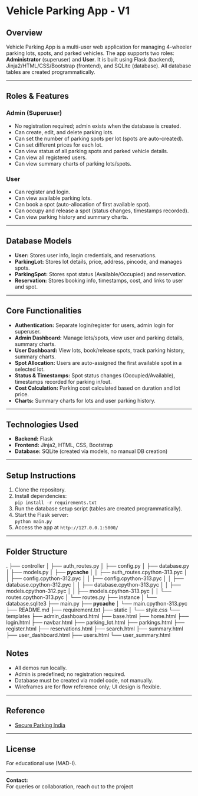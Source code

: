 # Vehicle Parking App - V1

## Overview

Vehicle Parking App is a multi-user web application for managing 4-wheeler parking lots, spots, and parked vehicles. The app supports two roles: **Administrator** (superuser) and **User**. It is built using Flask (backend), Jinja2/HTML/CSS/Bootstrap (frontend), and SQLite (database). All database tables are created programmatically.

---

## Roles & Features

### Admin (Superuser)
- No registration required; admin exists when the database is created.
- Can create, edit, and delete parking lots.
- Can set the number of parking spots per lot (spots are auto-created).
- Can set different prices for each lot.
- Can view status of all parking spots and parked vehicle details.
- Can view all registered users.
- Can view summary charts of parking lots/spots.

### User
- Can register and login.
- Can view available parking lots.
- Can book a spot (auto-allocation of first available spot).
- Can occupy and release a spot (status changes, timestamps recorded).
- Can view parking history and summary charts.

---

## Database Models

- **User:** Stores user info, login credentials, and reservations.
- **ParkingLot:** Stores lot details, price, address, pincode, and manages spots.
- **ParkingSpot:** Stores spot status (Available/Occupied) and reservation.
- **Reservation:** Stores booking info, timestamps, cost, and links to user and spot.

---

## Core Functionalities

- **Authentication:** Separate login/register for users, admin login for superuser.
- **Admin Dashboard:** Manage lots/spots, view user and parking details, summary charts.
- **User Dashboard:** View lots, book/release spots, track parking history, summary charts.
- **Spot Allocation:** Users are auto-assigned the first available spot in a selected lot.
- **Status & Timestamps:** Spot status changes (Occupied/Available), timestamps recorded for parking in/out.
- **Cost Calculation:** Parking cost calculated based on duration and lot price.
- **Charts:** Summary charts for lots and user parking history.

---

## Technologies Used

- **Backend:** Flask
- **Frontend:** Jinja2, HTML, CSS, Bootstrap
- **Database:** SQLite (created via models, no manual DB creation)

---

## Setup Instructions

1. Clone the repository.
2. Install dependencies:  
   `pip install -r requirements.txt`
3. Run the database setup script (tables are created programmatically).
4. Start the Flask server:  
   `python main.py`
5. Access the app at `http://127.0.0.1:5000/`

---

## Folder Structure
.
├── controller
│   ├── auth_routes.py
│   ├── config.py
│   ├── database.py
│   ├── models.py
│   ├── __pycache__
│   │   ├── auth_routes.cpython-313.pyc
│   │   ├── config.cpython-312.pyc
│   │   ├── config.cpython-313.pyc
│   │   ├── database.cpython-312.pyc
│   │   ├── database.cpython-313.pyc
│   │   ├── models.cpython-312.pyc
│   │   ├── models.cpython-313.pyc
│   │   └── routes.cpython-313.pyc
│   └── routes.py
├── instance
│   └── database.sqlite3
├── main.py
├── __pycache__
│   └── main.cpython-313.pyc
├── README.md
├── requirement.txt
├── static
│   └── style.css
└── templates
    ├── admin_dashboard.html
    ├── base.html
    ├── home.html
    ├── login.html
    ├── navbar.html
    ├── parking_lot.html
    ├── parkings.html
    ├── register.html
    ├── reservations.html
    ├── search.html
    ├── summary.html
    ├── user_dashboard.html
    ├── users.html
    └── user_summary.html

## Notes

- All demos run locally.
- Admin is predefined; no registration required.
- Database must be created via model code, not manually.
- Wireframes are for flow reference only; UI design is flexible.

---

## Reference

- [Secure Parking India](https://www.secureparking.co.in/)

---

## License

For educational use (MAD-I).

---

**Contact:**  
For queries or collaboration, reach out to the project